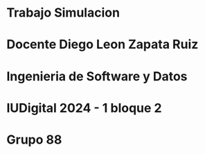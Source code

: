 # Trabajo Simulacion 
# Docente Diego Leon Zapata Ruiz

# Ingenieria de Software y Datos
# IUDigital 2024 - 1 bloque 2
# Grupo 88
